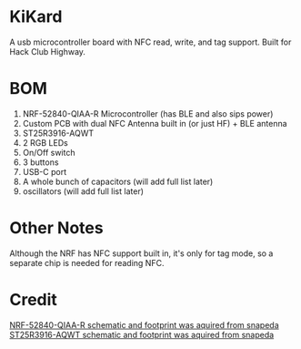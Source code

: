 # KiKard
A usb microcontroller board with NFC read, write, and tag support. Built for Hack Club Highway.

# BOM
1. NRF-52840-QIAA-R Microcontroller (has BLE and also sips power)
2. Custom PCB with dual NFC Antenna built in (or just HF) + BLE antenna
3. ST25R3916-AQWT
4. 2 RGB LEDs
5. On/Off switch
6. 3 buttons
7. USB-C port
8. A whole bunch of capacitors (will add full list later)
9. oscillators (will add full list later)

# Other Notes
Although the NRF has NFC support built in, it's only for tag mode, so a separate chip is needed for reading NFC.

# Credit
[NRF-52840-QIAA-R schematic and footprint was aquired from snapeda](https://www.snapeda.com/parts/NRF52840-QIAA-R/Nordic%20Power/view-part/)<br>
[ST25R3916-AQWT schematic and footprint was aquired from snapeda](https://www.snapeda.com/parts/ST25R3916-AQWT/STMicroelectronics/view-part/)